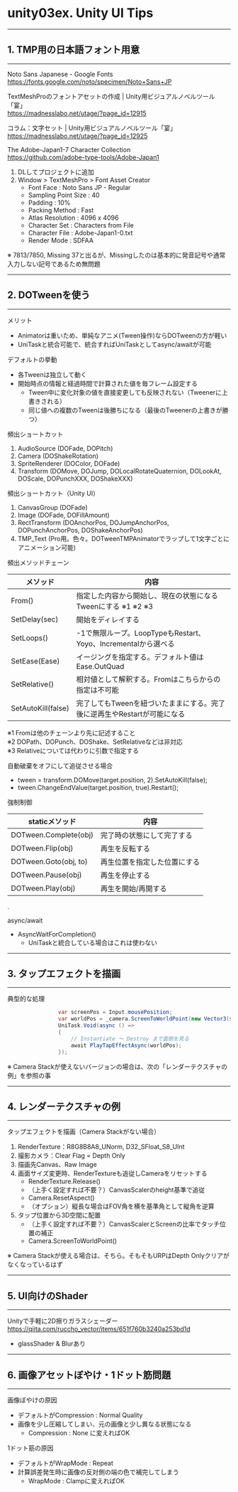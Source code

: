 # unity03ex. Unity UI Tips
________________________________________
## 1. TMP用の日本語フォント用意
________________________________________
Noto Sans Japanese - Google Fonts  
https://fonts.google.com/noto/specimen/Noto+Sans+JP

TextMeshProのフォントアセットの作成 | Unity用ビジュアルノベルツール「宴」  
https://madnesslabo.net/utage/?page_id=12915

コラム：文字セット | Unity用ビジュアルノベルツール「宴」  
https://madnesslabo.net/utage/?page_id=12925

The Adobe-Japan1-7 Character Collection  
https://github.com/adobe-type-tools/Adobe-Japan1

1. DLしてプロジェクトに追加
2. Window > TextMeshPro > Font Asset Creator
    - Font Face : Noto Sans JP - Regular
    - Sampling Point Size : 40
    - Padding : 10%
    - Packing Method : Fast
    - Atlas Resolution : 4096 x 4096
    - Character Set : Characters from File
    - Character File : Adobe-Japan1-0.txt
    - Render Mode : SDFAA

※ 7813/7850, Missing 37と出るが、Missingしたのは基本的に発音記号や通常入力しない記号であるため無問題

________________________________________
## 2. DOTweenを使う
________________________________________
メリット

- Animatorは重いため、単純なアニメ(Tween操作)ならDOTweenの方が軽い
- UniTaskと統合可能で、統合すればUniTaskとしてasync/awaitが可能

デフォルトの挙動

- 各Tweenは独立して動く
- 開始時点の情報と経過時間で計算された値を毎フレーム設定する
    - Tween中に変化対象の値を直接変更しても反映されない（Tweenerに上書きされる）
    - 同じ値への複数のTweenは後勝ちになる（最後のTweenerの上書きが勝つ）

頻出ショートカット

1. AudioSource (DOFade, DOPitch)
2. Camera (DOShakeRotation)
3. SpriteRenderer (DOColor, DOFade)
4. Transform (DOMove, DOJump, DOLocalRotateQuaternion, DOLookAt, DOScale, DOPunchXXX, DOShakeXXX)

頻出ショートカット（Unity UI）

1. CanvasGroup (DOFade)
2. Image (DOFade, DOFillAmount)
3. RectTransform (DOAnchorPos, DOJumpAnchorPos, DOPunchAnchorPos, DOShakeAnchorPos)
4. TMP_Text (Pro用。色々。DOTweenTMPAnimatorでラップして1文字ごとにアニメーション可能)

頻出メソッドチェーン

メソッド          |内容
------------------|---------------------------------------------------
From()            |指定した内容から開始し、現在の状態になるTweenにする ※1 ※2 ※3
SetDelay(sec)     |開始をディレイする
SetLoops()        |-1で無限ループ。LoopTypeもRestart、Yoyo、Incrementalから選べる
SetEase(Ease)     |イージングを指定する。デフォルト値はEase.OutQuad
SetRelative()     |相対値として解釈する。Fromはこちらからの指定は不可能
SetAutoKill(false)|完了してもTweenを紐づいたままにする。完了後に逆再生やRestartが可能になる

※1 Fromは他のチェーンより先に記述すること  
※2 DOPath、DOPunch、DOShake、SetRelativeなどは非対応  
※3 Relativeについては代わりに引数で指定する

自動破棄をオフにして追従させる場合

- tween = transform.DOMove(target.position, 2).SetAutoKill(false);
- tween.ChangeEndValue(target.position, true).Restart();

強制制御

staticメソッド       |内容
---------------------|------------------
DOTween.Complete(obj)|完了時の状態にして完了する
DOTween.Flip(obj)    |再生を反転する
DOTween.Goto(obj, to)|再生位置を指定した位置にする
DOTween.Pause(obj)   |再生を停止する
DOTween.Play(obj)    |再生を開始/再開する

.

async/await

- AsyncWaitForCompletion()
    - UniTaskと統合している場合はこれは使わない

________________________________________
## 3. タップエフェクトを描画
________________________________________
典型的な処理

```cs
                var screenPos = Input.mousePosition;
                var worldPos = _camera.ScreenToWorldPoint(new Vector3(screenPos.x, screenPos.y, _distance));
                UniTask.Void(async () =>
                {
                    // Instantiate ～ Destroy まで面倒を見る
                    await PlayTapEffectAsync(worldPos);
                });
```

※ Camera Stackが使えないバージョンの場合は、次の「レンダーテクスチャの例」を参照の事

________________________________________
## 4. レンダーテクスチャの例
________________________________________
タップエフェクトを描画（Camera Stackがない場合）

1. RenderTexture：R8G8B8A8_UNorm, D32_SFloat_S8_UInt
2. 撮影カメラ：Clear Flag = Depth Only
3. 描画先Canvas、Raw Image
4. 画面サイズ変更時、RenderTextureも追従しCameraをリセットする
    - RenderTexture.Release()
    - （上手く設定すれば不要？）CanvasScalerのheight基準で追従
    - Camera.ResetAspect()
    - （オプション）縦長な場合はFOV角を横を基準角として縦角を逆算
5. タップ位置から3D空間に配置
    - （上手く設定すれば不要？）CanvasScalerとScreenの比率でタッチ位置の補正
    - Camera.ScreenToWorldPoint()

※ Camera Stackが使える場合は、そちら。そもそもURPはDepth Onlyクリアがなくなっているはず

________________________________________
## 5. UI向けのShader
________________________________________
Unityで手軽に2D擦りガラスシェーダー  
https://qiita.com/ruccho_vector/items/651f760b3240a253bd1d

- glassShader & Blurあり

________________________________________
## 6. 画像アセットぼやけ・1ドット筋問題
________________________________________
画像ぼやけの原因

- デフォルトがCompression : Normal Quality
- 画像を少し圧縮してしまい、元の画像と少し異なる状態になる
    - Compression : None に変えればOK

1ドット筋の原因

- デフォルトがWrapMode : Repeat
- 計算誤差発生時に画像の反対側の端の色で補完してしまう
    - WrapMode : Clampに変えればOK